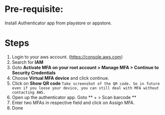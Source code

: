 # Pre-requisite:  
Install Authenticator app from playstore or appstore.  

# Steps
1. Login to your aws account. (https://console.aws.com)  
2. Search for **IAM**  
3. Goto **Activate MFA on your root account > Manage MFA > Continue to Security Credentials**  
4. Choose **Virtual MFA device** and click continue.
5. Click on **Show QR code**  `Take screenshot of the QR code. So in future even if you loose your device, you can still deal with MFA without contacting AWS.` 
6. Open up the authenticator app. Goto ** + > Scan barcode **  
7. Enter two MFAs in respective field and click on Assign MFA.  
8. Done
